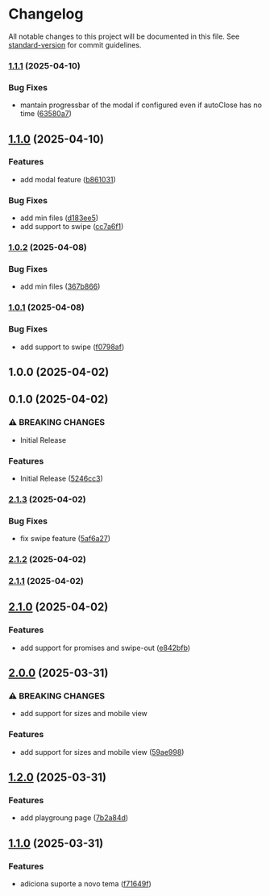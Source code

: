 # Changelog

All notable changes to this project will be documented in this file. See [standard-version](https://github.com/conventional-changelog/standard-version) for commit guidelines.

### [1.1.1](https://github.com/garius-dev/gtoast/compare/v1.1.0...v1.1.1) (2025-04-10)


### Bug Fixes

* mantain progressbar of the modal if configured even if autoClose has no time ([63580a7](https://github.com/garius-dev/gtoast/commit/63580a762c85e963984bb40798b0eb0af19ab716))

## [1.1.0](https://github.com/garius-dev/gtoast/compare/v1.0.0...v1.1.0) (2025-04-10)


### Features

* add modal feature ([b861031](https://github.com/garius-dev/gtoast/commit/b86103176287e5936292a8428d9a0e0128013aab))


### Bug Fixes

* add min files ([d183ee5](https://github.com/garius-dev/gtoast/commit/d183ee56f22aa92bb8d30d4dbc000af6ffd30bab))
* add support to swipe ([cc7a6f1](https://github.com/garius-dev/gtoast/commit/cc7a6f11b71a49bfa29502f05c3cb85e37e7a49c))

### [1.0.2](https://github.com/garius-dev/gtoast/compare/v1.0.1...v1.0.2) (2025-04-08)


### Bug Fixes

* add min files ([367b866](https://github.com/garius-dev/gtoast/commit/367b8665e5c26d73b10c3214dc984d95b8f497a7))

### [1.0.1](https://github.com/garius-dev/gtoast/compare/v1.0.0...v1.0.1) (2025-04-08)


### Bug Fixes

* add support to swipe ([f0798af](https://github.com/garius-dev/gtoast/commit/f0798af195d5364e2bb5ae27949c479175f19caf))

## 1.0.0 (2025-04-02)

## 0.1.0 (2025-04-02)


### ⚠ BREAKING CHANGES

* Initial Release

### Features

* Initial Release ([5246cc3](https://github.com/garius-dev/gtoast/commit/5246cc37bb0cda359dac286e05bcad416ee1ff38))

### [2.1.3](https://github.com/garius-dev/gtoast/compare/v2.1.2...v2.1.3) (2025-04-02)


### Bug Fixes

* fix swipe feature ([5af6a27](https://github.com/garius-dev/gtoast/commit/5af6a27ccc203c3ef02cfdb3289d433e6b73e4dd))

### [2.1.2](https://github.com/garius-dev/gtoast/compare/v2.1.1...v2.1.2) (2025-04-02)

### [2.1.1](https://github.com/garius-dev/gtoast/compare/v2.1.0...v2.1.1) (2025-04-02)

## [2.1.0](https://github.com/garius-dev/gtoast/compare/v2.0.0...v2.1.0) (2025-04-02)


### Features

* add support for promises and swipe-out ([e842bfb](https://github.com/garius-dev/gtoast/commit/e842bfbf90fefd7e5e2bf3378634ee82a14a1607))

## [2.0.0](https://github.com/garius-dev/gtoast/compare/v1.2.0...v2.0.0) (2025-03-31)


### ⚠ BREAKING CHANGES

* add support for sizes and mobile view

### Features

* add support for sizes and mobile view ([59ae998](https://github.com/garius-dev/gtoast/commit/59ae99841a4746ab6bfcf3da2ef1bf0e7aa90e69))

## [1.2.0](https://github.com/garius-dev/gtoast/compare/v1.1.0...v1.2.0) (2025-03-31)


### Features

* add playgroung page ([7b2a84d](https://github.com/garius-dev/gtoast/commit/7b2a84d0a021ab5aacc4c556ab4945f63735e254))

## [1.1.0](https://github.com/garius-dev/gtoast/compare/v1.0.0...v1.1.0) (2025-03-31)


### Features

* adiciona suporte a novo tema ([f71649f](https://github.com/garius-dev/gtoast/commit/f71649f6cded6234ac606168524a52cf592856ea))
